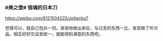 ### #美之壶# 宿魂的日本刀
https://weibo.com/6121504225/JoIjgcbu7

觉得可以，就自己包办一切。渐渐地做出来后，与过去的东西一比，发现做了件次品。相互好好交谈至统一，就能得到满意的东西吧。
